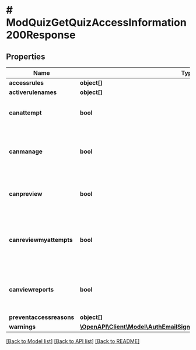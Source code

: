 # # ModQuizGetQuizAccessInformation200Response

## Properties

Name | Type | Description | Notes
------------ | ------------- | ------------- | -------------
**accessrules** | **object[]** |  |
**activerulenames** | **object[]** |  |
**canattempt** | **bool** | Whether the user can do the quiz or not. | [default to null]
**canmanage** | **bool** | Whether the user can edit the quiz settings or not. | [default to null]
**canpreview** | **bool** | Whether the user can preview the quiz or not. | [default to null]
**canreviewmyattempts** | **bool** | Whether the users can review their previous attempts                                                                 or not. | [default to null]
**canviewreports** | **bool** | Whether the user can view the quiz reports or not. | [default to null]
**preventaccessreasons** | **object[]** |  |
**warnings** | [**\OpenAPI\Client\Model\AuthEmailSignupUser200ResponseWarningsInner[]**](AuthEmailSignupUser200ResponseWarningsInner.md) |  | [optional]

[[Back to Model list]](../../README.md#models) [[Back to API list]](../../README.md#endpoints) [[Back to README]](../../README.md)
